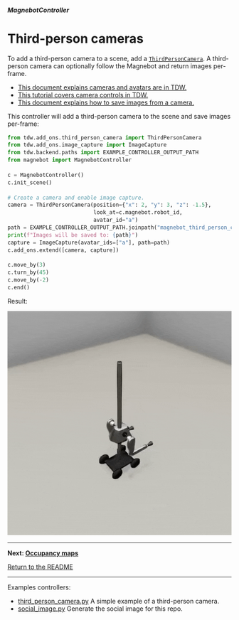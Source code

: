 ##### MagnebotController

# Third-person cameras

To add a third-person camera to a scene, add a [`ThirdPersonCamera`](https://github.com/threedworld-mit/tdw/blob/master/Documentation/python/add_ons/third_person_camera.md). A third-person camera can optionally follow the Magnebot and return images per-frame.

- [This document explains cameras and avatars are in TDW.](https://github.com/threedworld-mit/tdw/blob/master/Documentation/lessons/core_concepts/avatars.md)
- [This tutorial covers camera controls in TDW.](https://github.com/threedworld-mit/tdw/blob/master/Documentation/lessons/camera_controls/overview.md)
- [This document explains how to save images from a camera.](https://github.com/threedworld-mit/tdw/blob/master/Documentation/lessons/core_concepts/images.md)

This controller will add a third-person camera to the scene and save images per-frame:

```python
from tdw.add_ons.third_person_camera import ThirdPersonCamera
from tdw.add_ons.image_capture import ImageCapture
from tdw.backend.paths import EXAMPLE_CONTROLLER_OUTPUT_PATH
from magnebot import MagnebotController

c = MagnebotController()
c.init_scene()

# Create a camera and enable image capture.
camera = ThirdPersonCamera(position={"x": 2, "y": 3, "z": -1.5},
                           look_at=c.magnebot.robot_id,
                           avatar_id="a")
path = EXAMPLE_CONTROLLER_OUTPUT_PATH.joinpath("magnebot_third_person_camera")
print(f"Images will be saved to: {path}")
capture = ImageCapture(avatar_ids=["a"], path=path)
c.add_ons.extend([camera, capture])

c.move_by(3)
c.turn_by(45)
c.move_by(-2)
c.end()
```

Result:

![](../images/third_person_camera.gif)

***

**Next: [Occupancy maps](occupancy_map.md)**

[Return to the README](../../../README.md)

***

Examples controllers:

- [third_person_camera.py](https://github.com/alters-mit/magnebot/blob/main/controllers/examples/magnebot_controller/third_person_camera.py) A simple example of a third-person camera.
- [social_image.py](https://github.com/alters-mit/magnebot/blob/main/controllers/examples/magnebot_controller/social_image.py) Generate the social image for this repo.

